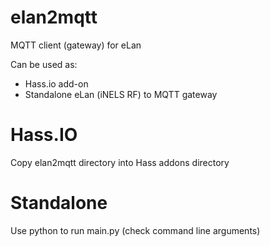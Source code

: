 # elan2mqtt
MQTT client (gateway) for eLan

Can be used as:
- Hass.io add-on
- Standalone eLan (iNELS RF) to MQTT gateway


# Hass.IO
Copy elan2mqtt directory into Hass addons directory 

# Standalone
Use python to run main.py (check command line arguments)
